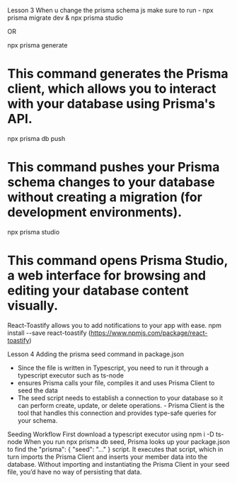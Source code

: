 Lesson 3
When u change the prisma schema js make sure to run - npx prisma migrate dev & npx prisma studio

OR

npx prisma generate

# This command generates the Prisma client, which allows you to interact with your database using Prisma's API.

npx prisma db push

# This command pushes your Prisma schema changes to your database without creating a migration (for development environments).

npx prisma studio

# This command opens Prisma Studio, a web interface for browsing and editing your database content visually.

React-Toastify allows you to add notifications to your app with ease.
npm install --save react-toastify (https://www.npmjs.com/package/react-toastify)

Lesson 4
Adding the prisma seed command in package.json

- Since the file is written in Typescript, you need to run it through a typescript executor such as ts-node
- ensures Prisma calls your file, compiles it and uses Prisma Client to seed the data
- The seed script needs to establish a connection to your database so it can perform create, update, or delete operations. - Prisma Client is the tool that handles this connection and provides type-safe queries for your schema.

Seeding Workflow
First download a typescript executor using npm i -D ts-node
When you run npx prisma db seed, Prisma looks up your package.json to find the "prisma": { "seed": "..." } script.
It executes that script, which in turn imports the Prisma Client and inserts your member data into the database.
Without importing and instantiating the Prisma Client in your seed file, you’d have no way of persisting that data.
